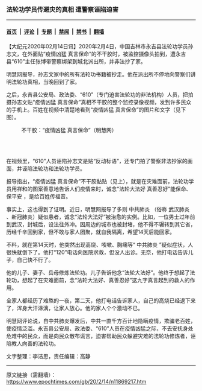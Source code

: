 ### 法轮功学员传避灾的真相 遭警察诬陷迫害

---

#### [首页](../../../..?n11869217) &nbsp;|&nbsp; [评论](../../../../../epoch-comment?n11869217) &nbsp;|&nbsp; [专题](../../../../../epoch-special?n11869217) &nbsp;|&nbsp; [禁闻](../../../../../epoch-news?n11869217) &nbsp;|&nbsp; [禁书](../../../../../books?n11869217) &nbsp;|&nbsp; [翻墙](https://github.com/gfw-breaker/nogfw/blob/master/README.md?n11869217)


<div class="post_content" id="artbody" itemprop="articleBody">
 <!-- article content begin -->
 <p>
  【大纪元2020年02月14日讯】2020年2月4日，中国吉林市永吉县法轮功学员孙志文，在外面贴“疫情凶猛 真言保命”的不干胶时，被监控摄像头拍到，遭永吉县“610”主任张博带警察绑架到城北派出所，并非法抄了家。
 </p>
 <p>
  明慧网报导，孙志文家中的所有法轮功书籍被抄走。他在派出所不停地向警察们讲明法轮功真相，当晚回到了家。
 </p>
 <p>
  之后，永吉县公安局、政法委、“610”（专门迫害法轮功的非法机构）人员，把拍摄孙志文贴“疫情凶猛 真言保命”真相不干胶的整个监控录像视频，发到许多民众的手机上。百姓在视频中清楚地看到“疫情凶猛 真言保命”的图片和文字（见下图）。
 </p>
 <figure aria-describedby="caption-attachment-11869247" class="wp-caption aligncenter" id="attachment_11869247" style="width: 299px">
  <ok href="https://i.epochtimes.com/assets/uploads/2020/02/2020-2-12-buganjiao-zhenyan.jpg" target="_blank">
   <img alt="" class="wp-image-11869247" src="https://i.epochtimes.com/assets/uploads/2020/02/2020-2-12-buganjiao-zhenyan-600x755.jpg"/>
  </ok>
  <br/><figcaption class="wp-caption-text" id="caption-attachment-11869247">
   不干胶：“疫情凶猛 真言保命”（明慧网）
  </figcaption><br/>
 </figure><br/>
 <p>
  在视频里，“610”人员诬陷孙志文是贴“反动标语”，还专门拍了警察非法抄家的画面，并诬陷法轮功和法轮功学员。
 </p>
 <p>
  报导指出，“疫情凶猛 真言保命”不干胶黏贴（见上），就是在灾难面前，法轮功学员用祥和的图案善意地告诉人们疫情来时，诚念“法轮大法好 真善忍好”能保命、
  <ok href="https://www.epochtimes.com/gb/tag/%E4%BF%9D%E5%B9%B3%E5%AE%89.html">
   保平安
  </ok>
  ，是给百姓传福音。
 </p>
 <p>
  事实上，这也得到了证明。近日，明慧网报导了多则
  <ok href="https://www.epochtimes.com/gb/tag/%E4%B8%AD%E5%85%B1%E8%82%BA%E7%82%8E.html">
   中共肺炎
  </ok>
  （俗称
  <ok href="https://www.epochtimes.com/gb/tag/%E6%AD%A6%E6%B1%89%E8%82%BA%E7%82%8E.html">
   武汉肺炎
  </ok>
  、新冠肺炎）疑似患者，诚念“法轮大法好”被治愈的实例。比如，一位男士过年前到武汉，封城后，设法往外冲。因周边的城市也被封堵，他不得不辗转到其它省，历经千辛回到家，但不敢与家人团聚，就自我隔离，希望14天后能回家。
 </p>
 <p>
  不料，就在第14天时，他突然出现高烧、咳嗽、胸痛等“
  <ok href="https://www.epochtimes.com/gb/tag/%E4%B8%AD%E5%85%B1%E8%82%BA%E7%82%8E.html">
   中共肺炎
  </ok>
  ”疑似症状，人很快就倒下了。他打“120”电话向医院求救，但没人出诊。无奈，他打电话告诉儿子，自己快不行了。
 </p>
 <p>
  他的儿子、妻子、岳母修炼法轮功。儿子告诉他念“法轮大法好”。他终于想起了法轮功，想起了在灾难面前，念“法轮大法好、真善忍好”这九字真言起到的救人的作用。
 </p>
 <p>
  全家人都经历了难熬的一夜，第二天，他打电话告诉家人，自己的高烧已经退下来了，浑身大汗淋漓，让家人放心。他的家人个个激动不已。
 </p>
 <p>
  明慧网评论说，自中共肺炎爆发后，中共一直千方百计地隐瞒疫情，欺骗老百姓，使疫情泛滥。永吉县公安局、政法委、“610”人员在疫情凶猛之际，不去安抚身处危难中的民众，而是向民众散布谎言，迫害帮助民众躲避灾难的法轮功修炼者，诬陷教人向善的法轮功。
 </p>
 <p>
  文字整理：李洁思，责任编辑：高静
 </p>
 <!-- article content end -->
 <div id="below_article_ad">
 </div>
</div>


---

原文链接（需翻墙）：https://www.epochtimes.com/gb/20/2/14/n11869217.htm